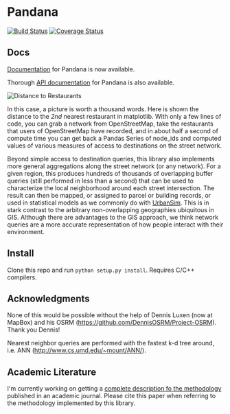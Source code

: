 Pandana
=======

[![Build Status](https://travis-ci.org/synthicity/pandana.svg?branch=master)](https://travis-ci.org/synthicity/pandana) [![Coverage Status](https://img.shields.io/coveralls/synthicity/pandana.svg)](https://coveralls.io/r/synthicity/pandana)

Docs
----

[Documentation](http://synthicity.github.io/pandana/network.html) for Pandana is now available.

Thorough [API documentation](http://synthicity.github.io/pandana/network.html) for Pandana is also available.

![Distance to Restaurants](https://raw.githubusercontent.com/synthicity/pandana/master/docs/_static/distance_to_restaurants.png)

In this case, a picture is worth a thousand words.  Here is shown the distance to the *2nd* nearest restaurant in matplotlib.  With only a few lines of code, you can grab a network from OpenStreetMap, take the restaurants that users of OpenStreetMap have recorded, and in about half a second of compute time you can get back a Pandas Series of node_ids and computed values of various measures of access to destinations on the street network.

Beyond simple access to destination queries, this library also implements more general aggregations along the street network (or any network).  For a given region, this produces hundreds of thousands of overlapping buffer queries (still performed in less than a second) that can be used to characterize the local neighborhood around each street intersection.  The result can then be mapped, or assigned to parcel or building records, or used in statistical models as we commonly do with [UrbanSim](https://github.com/synthicity/urbansim).  This is in stark contrast to the arbitrary non-overlapping geographies ubiquitous in GIS.  Although there are advantages to the GIS approach, we think network queries are a more accurate representation of how people interact with their environment.

Install
-------

Clone this repo and run `python setup.py install`. Requires C/C++ compilers.

Acknowledgments
---------------

None of this would be possible without the help of Dennis Luxen (now at MapBox) and his OSRM (https://github.com/DennisOSRM/Project-OSRM).  Thank you Dennis!

Nearest neighbor queries are performed with the fastest k-d tree around, i.e. ANN (http://www.cs.umd.edu/~mount/ANN/).

Academic Literature
-------------------
I'm currently working on getting a [complete description fo the methodology](https://github.com/fscottfoti/dissertation/blob/master/networks/Foti%20and%20Waddell%20-%20Accessibility%20Framework.pdf?raw=true) published in an academic journal.  Please cite this paper when referring to the methodology implemented by this library.
